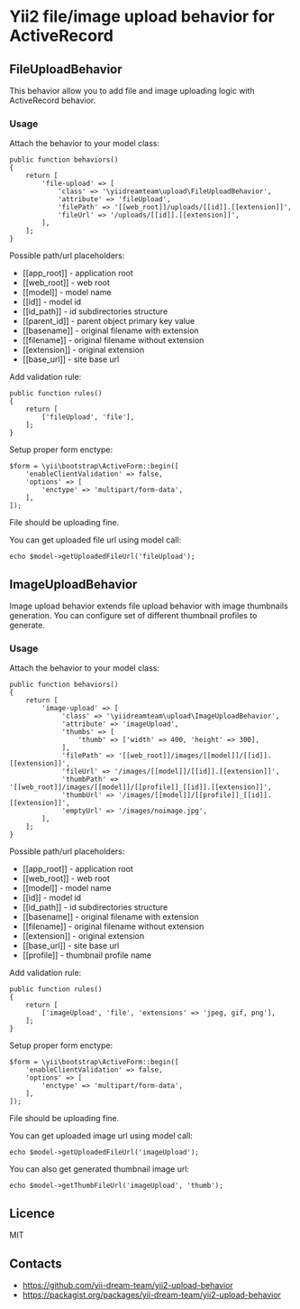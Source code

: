 # Yii2 file/image upload behavior for ActiveRecord #
 
## FileUploadBehavior ##

This behavior allow you to add file and image uploading logic with ActiveRecord behavior.

### Usage ###
Attach the behavior to your model class:

    public function behaviors()
    {
        return [
            'file-upload' => [
                'class' => '\yiidreamteam\upload\FileUploadBehavior',
                'attribute' => 'fileUpload',
                'filePath' => '[[web_root]]/uploads/[[id]].[[extension]]',
                'fileUrl' => '/uploads/[[id]].[[extension]]',
            ],
        ];
    }
    
Possible path/url placeholders:

 * [[app_root]] - application root
 * [[web_root]] - web root
 * [[model]] - model name
 * [[id]] - model id
 * [[id_path]] - id subdirectories structure
 * [[parent_id]] - parent object primary key value
 * [[basename]] - original filename with extension
 * [[filename]] - original filename without extension
 * [[extension]] - original extension
 * [[base_url]] - site base url
    
Add validation rule:

    public function rules()
    {
        return [
            ['fileUpload', 'file'],   
        ];
    }
    
Setup proper form enctype:

    $form = \yii\bootstrap\ActiveForm::begin([
        'enableClientValidation' => false,
        'options' => [
            'enctype' => 'multipart/form-data',
        ],
    ]);
    
File should be uploading fine.

You can get uploaded file url using model call:

    echo $model->getUploadedFileUrl('fileUpload');

## ImageUploadBehavior ##

Image upload behavior extends file upload behavior with image thumbnails generation.
You can configure set of different thumbnail profiles to generate.

### Usage ###
Attach the behavior to your model class:

    public function behaviors()
    {
        return [
            'image-upload' => [
                 'class' => '\yiidreamteam\upload\ImageUploadBehavior',
                 'attribute' => 'imageUpload',
                 'thumbs' => [
                     'thumb' => ['width' => 400, 'height' => 300],
                 ],
                 'filePath' => '[[web_root]]/images/[[model]]/[[id]].[[extension]]',
                 'fileUrl' => '/images/[[model]]/[[id]].[[extension]]',
                 'thumbPath' => '[[web_root]]/images/[[model]]/[[profile]]_[[id]].[[extension]]',
                 'thumbUrl' => '/images/[[model]]/[[profile]]_[[id]].[[extension]]',
                 'emptyUrl' => '/images/noimage.jpg',
            ],
        ];
    }
    
Possible path/url placeholders:

 * [[app_root]] - application root
 * [[web_root]] - web root
 * [[model]] - model name
 * [[id]] - model id
 * [[id_path]] - id subdirectories structure
 * [[basename]] - original filename with extension
 * [[filename]] - original filename without extension
 * [[extension]] - original extension
 * [[base_url]] - site base url
 * [[profile]] - thumbnail profile name
    
Add validation rule:

    public function rules()
    {
        return [
            ['imageUpload', 'file', 'extensions' => 'jpeg, gif, png'],   
        ];
    }
    
Setup proper form enctype:

    $form = \yii\bootstrap\ActiveForm::begin([
        'enableClientValidation' => false,
        'options' => [
            'enctype' => 'multipart/form-data',
        ],
    ]);
    
File should be uploading fine.

You can get uploaded image url using model call:

    echo $model->getUploadedFileUrl('imageUpload');
    
You can also get generated thumbnail image url:
  
    echo $model->getThumbFileUrl('imageUpload', 'thumb');
    
## Licence ##

MIT
    
## Contacts ##

* https://github.com/yii-dream-team/yii2-upload-behavior
* https://packagist.org/packages/yii-dream-team/yii2-upload-behavior